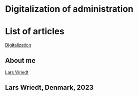 # Digitalization of administration

# List of articles

[Digitalization](https://lwriedt.github.io/digital)


## About me

[Lars Wriedt](https://lwriedt.github.io/aboutme)


## Lars Wriedt, Denmark, 2023

